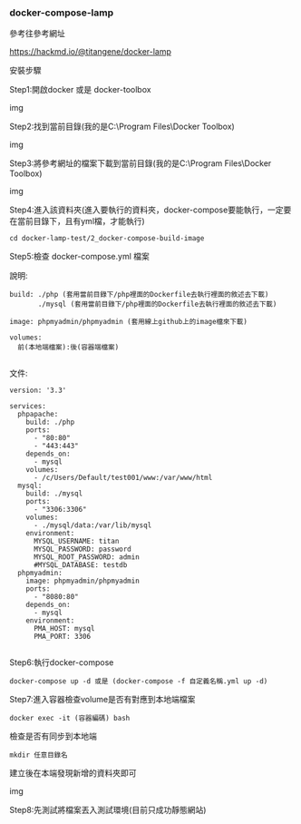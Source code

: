 ### docker-compose-lamp

參考往參考網址

https://hackmd.io/@titangene/docker-lamp

安裝步驟

Step1:開啟docker 或是 docker-toolbox

img

Step2:找到當前目錄(我的是C:\Program Files\Docker Toolbox)

img

Step3:將參考網址的檔案下載到當前目錄(我的是C:\Program Files\Docker Toolbox)

img

Step4:進入該資料夾(進入要執行的資料夾，docker-compose要能執行，一定要在當前目錄下，且有yml檔，才能執行)

```
cd docker-lamp-test/2_docker-compose-build-image
```

Step5:檢查 docker-compose.yml 檔案

說明:

```
build: ./php (套用當前目錄下/php裡面的Dockerfile去執行裡面的敘述去下載) 
       ./mysql (套用當前目錄下/php裡面的Dockerfile去執行裡面的敘述去下載)

image: phpmyadmin/phpmyadmin (套用線上github上的image檔來下載)

volumes:
  前(本地端檔案):後(容器端檔案)
  
```
文件:

```
version: '3.3'

services:
  phpapache:
    build: ./php
    ports:
      - "80:80"
      - "443:443"
    depends_on:
      - mysql
    volumes:
      - /c/Users/Default/test001/www:/var/www/html
  mysql:
    build: ./mysql
    ports:
      - "3306:3306"
    volumes:
      - ./mysql/data:/var/lib/mysql
    environment:
      MYSQL_USERNAME: titan
      MYSQL_PASSWORD: password
      MYSQL_ROOT_PASSWORD: admin
      #MYSQL_DATABASE: testdb
  phpmyadmin:
    image: phpmyadmin/phpmyadmin
    ports:
      - "8080:80"
    depends_on:
      - mysql
    environment:
      PMA_HOST: mysql
      PMA_PORT: 3306
      
```

Step6:執行docker-compose

```
docker-compose up -d 或是 (docker-compose -f 自定義名稱.yml up -d)

```

Step7:進入容器檢查volume是否有對應到本地端檔案

```
docker exec -it (容器編碼) bash       
```
檢查是否有同步到本地端

```
mkdir 任意目錄名

```
建立後在本端發現新增的資料夾即可

img

Step8:先測試將檔案丟入測試環境(目前只成功靜態網站)

```

```


